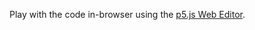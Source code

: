 Play with the code in-browser using the [p5.js Web Editor](https://editor.p5js.org/gaelanmcmillan/sketches/ueJ0T-W_S).

